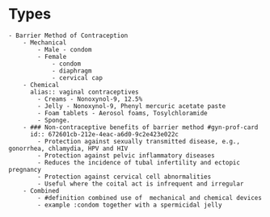 # Types
	- Barrier Method of Contraception
		- Mechanical
			- Male - condom
			- Female
				- condom
				- diaphragm
				- cervical cap
		- Chemical 
		  alias:: vaginal contraceptives
			- Creams - Nonoxynol-9, 12.5%
			- Jelly - Nonoxynol-9, Phenyl mercuric acetate paste
			- Foam tablets - Aerosol foams, Tosylchloramide
			- Sponge.
		- ### Non-contraceptive benefits of barrier method #gyn-prof-card
		  id:: 672601cb-212e-4eac-a6d0-9c2e423e022c
			- Protection against sexually transmitted disease, e.g., gonorrhea, chlamydia, HPV and HIV
			- Protection against pelvic inflammatory diseases
			- Reduces the incidence of tubal infertility and ectopic pregnancy
			- Protection against cervical cell abnormalities
			- Useful where the coital act is infrequent and irregular
		- Combined
			- #definition combined use of  mechanical and chemical devices
			- example :condom together with a spermicidal jelly